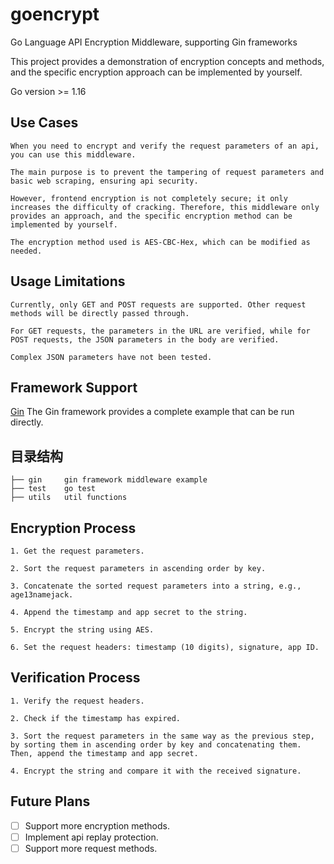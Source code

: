 # goencrypt
Go Language API Encryption Middleware, supporting Gin frameworks

This project provides a demonstration of encryption concepts and methods, and the specific encryption approach can be implemented by yourself.

Go version >= 1.16

## Use Cases
```
When you need to encrypt and verify the request parameters of an api, you can use this middleware.

The main purpose is to prevent the tampering of request parameters and basic web scraping, ensuring api security.

However, frontend encryption is not completely secure; it only increases the difficulty of cracking. Therefore, this middleware only provides an approach, and the specific encryption method can be implemented by yourself.

The encryption method used is AES-CBC-Hex, which can be modified as needed.
```

## Usage Limitations
```
Currently, only GET and POST requests are supported. Other request methods will be directly passed through.

For GET requests, the parameters in the URL are verified, while for POST requests, the JSON parameters in the body are verified.

Complex JSON parameters have not been tested.
```

## Framework Support
[Gin](https://github.com/gin-gonic/gin)
The Gin framework provides a complete example that can be run directly.


## 目录结构
```
├── gin     gin framework middleware example
├── test    go test
├── utils   util functions
```


## Encryption Process
```
1. Get the request parameters.

2. Sort the request parameters in ascending order by key.

3. Concatenate the sorted request parameters into a string, e.g., age13namejack.

4. Append the timestamp and app secret to the string.

5. Encrypt the string using AES.

6. Set the request headers: timestamp (10 digits), signature, app ID.

```


## Verification Process
```
1. Verify the request headers.

2. Check if the timestamp has expired.

3. Sort the request parameters in the same way as the previous step, by sorting them in ascending order by key and concatenating them. Then, append the timestamp and app secret.

4. Encrypt the string and compare it with the received signature.

```

## Future Plans
- [ ] Support more encryption methods.
- [ ] Implement api replay protection.
- [ ] Support more request methods.